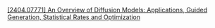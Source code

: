 [[2404.07771] An Overview of Diffusion Models: Applications, Guided Generation, Statistical Rates and Optimization](https://arxiv.org/abs/2404.07771)
